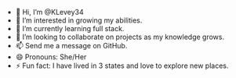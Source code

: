 - 👋 Hi, I’m @KLevey34
- 👀 I’m interested in growing my abilities.
- 🌱 I’m currently learning full stack.
- 💞️ I’m looking to collaborate on projects as my knowledge grows.
- 📫 Send me a message on GitHub.
- 😄 Pronouns: She/Her
- ⚡ Fun fact: I have lived in 3 states and love to explore new places.

<!---
KLevey34/KLevey34 is a ✨ special ✨ repository because its `README.md` (this file) appears on your GitHub profile.
You can click the Preview link to take a look at your changes.
--->
